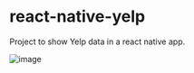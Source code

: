 # react-native-yelp
Project to show Yelp data in a react native app.

![image](https://user-images.githubusercontent.com/11150627/194738420-0045e334-645d-4c70-9acf-e878b49d09fb.png)

